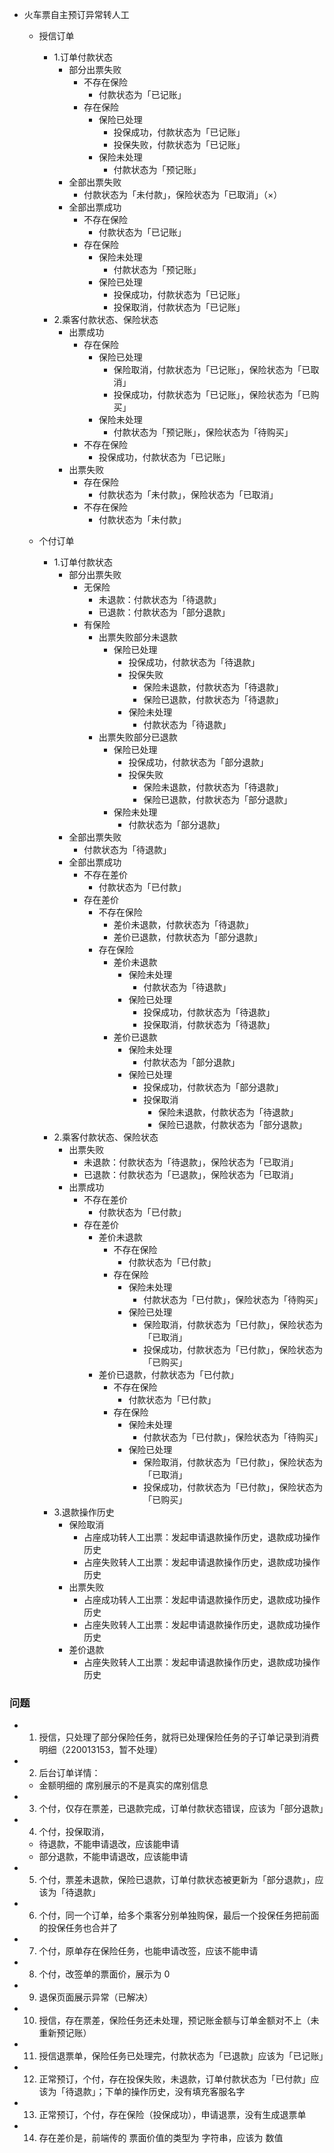- 火车票自主预订异常转人工
  - 授信订单
    - 1.订单付款状态
      - 部分出票失败
        - 不存在保险
          - 付款状态为「已记账」
        - 存在保险
          - 保险已处理
            - 投保成功，付款状态为「已记账」
            - 投保失败，付款状态为「已记账」
          - 保险未处理
            - 付款状态为「预记账」
      - 全部出票失败
        - 付款状态为「未付款」，保险状态为「已取消」（×）
      - 全部出票成功
        - 不存在保险
          - 付款状态为「已记账」
        - 存在保险
          - 保险未处理
            - 付款状态为「预记账」
          - 保险已处理
            - 投保成功，付款状态为「已记账」
            - 投保取消，付款状态为「已记账」
    - 2.乘客付款状态、保险状态
      - 出票成功
        - 存在保险
          - 保险已处理
            - 保险取消，付款状态为「已记账」，保险状态为「已取消」
            - 投保成功，付款状态为「已记账」，保险状态为「已购买」
          - 保险未处理
            - 付款状态为「预记账」，保险状态为「待购买」
        - 不存在保险
          - 投保成功，付款状态为「已记账」
      - 出票失败
        - 存在保险
          - 付款状态为「未付款」，保险状态为「已取消」
        - 不存在保险
          - 付款状态为「未付款」
  
  - 个付订单
    - 1.订单付款状态
      - 部分出票失败
        - 无保险
          - 未退款：付款状态为「待退款」
          - 已退款：付款状态为「部分退款」
        - 有保险
          - 出票失败部分未退款
            - 保险已处理
              - 投保成功，付款状态为「待退款」
              - 投保失败
                - 保险未退款，付款状态为「待退款」
                - 保险已退款，付款状态为「待退款」
              - 保险未处理
                - 付款状态为「待退款」
          - 出票失败部分已退款
            - 保险已处理
              - 投保成功，付款状态为「部分退款」
              - 投保失败
                - 保险未退款，付款状态为「待退款」
                - 保险已退款，付款状态为「部分退款」
            - 保险未处理
              - 付款状态为「部分退款」
      - 全部出票失败
        - 付款状态为「待退款」
      - 全部出票成功
        - 不存在差价
          - 付款状态为「已付款」
        - 存在差价
          - 不存在保险
            - 差价未退款，付款状态为「待退款」
            - 差价已退款，付款状态为「部分退款」
          - 存在保险
            - 差价未退款
              - 保险未处理
                - 付款状态为「待退款」
              - 保险已处理
                - 投保成功，付款状态为「待退款」
                - 投保取消，付款状态为「待退款」
            - 差价已退款
              - 保险未处理
                - 付款状态为「部分退款」
              - 保险已处理
                - 投保成功，付款状态为「部分退款」
                - 投保取消
                  - 保险未退款，付款状态为「待退款」
                  - 保险已退款，付款状态为「部分退款」
    - 2.乘客付款状态、保险状态
      - 出票失败
        - 未退款：付款状态为「待退款」，保险状态为「已取消」
        - 已退款：付款状态为「已退款」，保险状态为「已取消」
      - 出票成功
        - 不存在差价
          - 付款状态为「已付款」
        - 存在差价
          - 差价未退款
            - 不存在保险
              - 付款状态为「已付款」
            - 存在保险
              - 保险未处理
                - 付款状态为「已付款」，保险状态为「待购买」
              - 保险已处理
                - 保险取消，付款状态为「已付款」，保险状态为「已取消」
                - 投保成功，付款状态为「已付款」，保险状态为「已购买」
          - 差价已退款，付款状态为「已付款」
            - 不存在保险
              - 付款状态为「已付款」
            - 存在保险
              - 保险未处理
                - 付款状态为「已付款」，保险状态为「待购买」
              - 保险已处理
                - 保险取消，付款状态为「已付款」，保险状态为「已取消」
                - 投保成功，付款状态为「已付款」，保险状态为「已购买」
    - 3.退款操作历史
      - 保险取消
        - 占座成功转人工出票：发起申请退款操作历史，退款成功操作历史
        - 占座失败转人工出票：发起申请退款操作历史，退款成功操作历史
      - 出票失败
        - 占座成功转人工出票：发起申请退款操作历史，退款成功操作历史
        - 占座失败转人工出票：发起申请退款操作历史，退款成功操作历史
      - 差价退款
        - 占座失败转人工出票：发起申请退款操作历史，退款成功操作历史


### 问题
- 1. 授信，只处理了部分保险任务，就将已处理保险任务的子订单记录到消费明细（220013153，暂不处理）
- 2. 后台订单详情：
  - 金额明细的 席别展示的不是真实的席别信息
- 3. 个付，仅存在票差，已退款完成，订单付款状态错误，应该为「部分退款」
- 4. 个付，投保取消，
  - 待退款，不能申请退改，应该能申请
  - 部分退款，不能申请退改，应该能申请
- 5. 个付，票差未退款，保险已退款，订单付款状态被更新为「部分退款」，应该为「待退款」
- 6. 个付，同一个订单，给多个乘客分别单独购保，最后一个投保任务把前面的投保任务也合并了
- 7. 个付，原单存在保险任务，也能申请改签，应该不能申请
- 8. 个付，改签单的票面价，展示为 0
- 9. 退保页面展示异常（已解决）
- 10. 授信，存在票差，保险任务还未处理，预记账金额与订单金额对不上（未重新预记账）
- 11. 授信退票单，保险任务已处理完，付款状态为「已退款」应该为「已记账」
- 12. 正常预订，个付，存在投保失败，未退款，订单付款状态为「已付款」应该为「待退款」；下单的操作历史，没有填充客服名字
- 13. 正常预订，个付，存在保险（投保成功），申请退票，没有生成退票单
- 14. 存在差价是，前端传的 票面价值的类型为 字符串，应该为 数值
